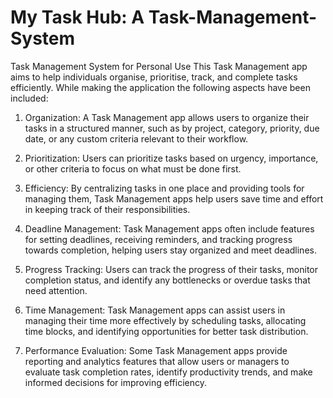 # My Task Hub: A Task-Management-System
Task Management System for Personal Use
This Task Management app aims to help individuals organise, prioritise, track, and complete tasks efficiently. While making the application the following aspects have been included:

1. Organization: A Task Management app allows users to organize their tasks in a structured manner, such as by project, category, priority, due date, or any custom criteria relevant to their workflow.
   
2. Prioritization: Users can prioritize tasks based on urgency, importance, or other criteria to focus on what must be done first.
   
3. Efficiency: By centralizing tasks in one place and providing tools for managing them, Task Management apps help users save time and effort in keeping track of their responsibilities.
   
4. Deadline Management: Task Management apps often include features for setting deadlines, receiving reminders, and tracking progress towards completion, helping users stay organized and meet deadlines.
   
5. Progress Tracking: Users can track the progress of their tasks, monitor completion status, and identify any bottlenecks or overdue tasks that need attention.
    
6. Time Management: Task Management apps can assist users in managing their time more effectively by scheduling tasks, allocating time blocks, and identifying opportunities for better task distribution.
    
7. Performance Evaluation: Some Task Management apps provide reporting and analytics features that allow users or managers to evaluate task completion rates, identify productivity trends, and make informed decisions for improving efficiency.

